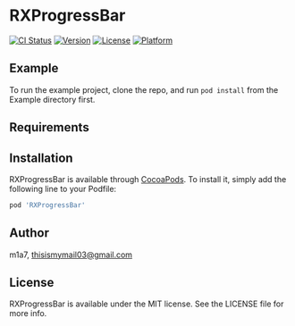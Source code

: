 # RXProgressBar

[![CI Status](http://img.shields.io/travis/m1a7/RXProgressBar.svg?style=flat)](https://travis-ci.org/m1a7/RXProgressBar)
[![Version](https://img.shields.io/cocoapods/v/RXProgressBar.svg?style=flat)](http://cocoapods.org/pods/RXProgressBar)
[![License](https://img.shields.io/cocoapods/l/RXProgressBar.svg?style=flat)](http://cocoapods.org/pods/RXProgressBar)
[![Platform](https://img.shields.io/cocoapods/p/RXProgressBar.svg?style=flat)](http://cocoapods.org/pods/RXProgressBar)

## Example

To run the example project, clone the repo, and run `pod install` from the Example directory first.

## Requirements

## Installation

RXProgressBar is available through [CocoaPods](http://cocoapods.org). To install
it, simply add the following line to your Podfile:

```ruby
pod 'RXProgressBar'
```

## Author

m1a7, thisismymail03@gmail.com

## License

RXProgressBar is available under the MIT license. See the LICENSE file for more info.
